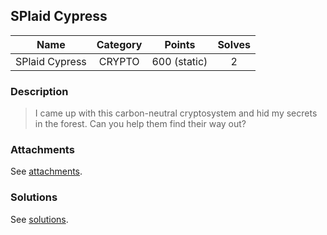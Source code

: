 ## SPlaid Cypress

|  Name  |  Category  |  Points  |  Solves  |
| :----: | :----: | :----: | :----: |
|  SPlaid Cypress |  CRYPTO  |  600 (static)  |  2  |

### Description
> I came up with this carbon-neutral cryptosystem and hid my secrets in the forest. Can you help them find their way out?

### Attachments
See [attachments](https://github.com/roadicing/ctf-writeups/tree/main/2019/plaidctf/splaid-cypress/attachments).

### Solutions
See [solutions](https://github.com/roadicing/ctf-writeups/tree/main/2019/plaidctf/splaid-cypress/solutions).